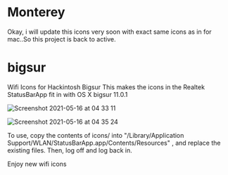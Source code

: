# Monterey
Okay, i will update this icons very soon with exact same icons as in for mac..So this project is back to active.

# bigsur
Wifi Icons for Hackintosh Bigsur
This makes the icons in the Realtek StatusBarApp  fit in with OS X bigsur 11.0.1

![Screenshot 2021-05-16 at 04 33 11](https://user-images.githubusercontent.com/37507293/118382665-493e3180-b600-11eb-871f-6b8b765671c5.png)


![Screenshot 2021-05-16 at 04 35 24](https://user-images.githubusercontent.com/37507293/118382676-5c510180-b600-11eb-99d9-1b88c3b091e1.png)


To use, copy the contents of icons/ into "/Library/Application Support/WLAN/StatusBarApp.app/Contents/Resources" ,
and replace the existing files. Then, log off and log back in.

Enjoy new wifi icons



